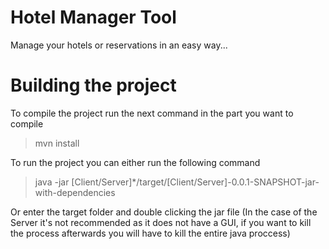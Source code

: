 # Hotel Manager Tool
Manage your hotels or reservations in an easy way...

<h1>Building the project</h1>
To compile the project run the next command in the part you want to compile

> mvn install

To run the project you can either run the following command

>java -jar [Client/Server]*/target/[Client/Server]-0.0.1-SNAPSHOT-jar-with-dependencies

Or enter the target folder and double clicking the jar file (In the case of the Server it's not recommended as it does not have a GUI, if you want to kill the process afterwards you will have to kill the entire java proccess)
